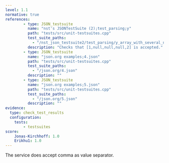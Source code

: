 ```yaml
---
level: 1.1
normative: true
references:
        - type: JSON_testsuite
          name: "nst's JSONTestSuite (2);test_parsing;y"
          path: "tests/src/unit-testsuites.cpp"
          test_suite_paths:
            - "/nst_json_testsuite2/test_parsing/y_array_with_several_null.json"
          description: "Checks that [1,null,null,null,2] is accepted."
        - type: JSON_testsuite
          name: "json.org examples;4.json"
          path: "tests/src/unit-testsuites.cpp"
          test_suite_paths:
            - "/json.org/4.json"
          description: ""
        - type: JSON_testsuite
          name: "json.org examples;5.json"
          path: "tests/src/unit-testsuites.cpp"
          test_suite_paths:
            - "/json.org/5.json"
          description: ""
evidence:
  type: check_test_results
  configuration:
    tests: 
        - testsuites
score:
    Jonas-Kirchhoff: 1.0
    Erikhu1: 1.0
---
```


The service does accept comma as value separator.